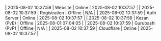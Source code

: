 | 2025-08-02 10:37:59 | Website | Online | 2025-08-02 10:37:57 |
| 2025-08-02 10:37:59 | Registration | Offline | N/A |
| 2025-08-02 10:37:59 | Auth Server | Online | 2025-08-02 10:37:57 |
| 2025-08-02 10:37:59 | Kezan (PvE) | Offline | 2025-08-01 07:04:05 |
| 2025-08-02 10:37:59 | Gurubashi (PvP) | Offline | N/A |
| 2025-08-02 10:37:59 | Cloudflare | Online | 2025-08-02 10:37:57 |
